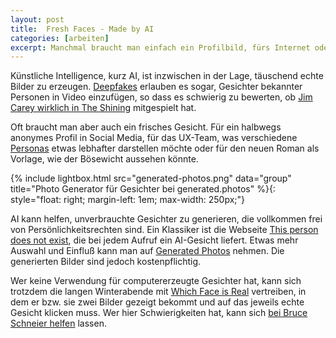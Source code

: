 ```yaml
---
layout: post
title:  Fresh Faces - Made by AI
categories: [arbeiten]
excerpt: Manchmal braucht man einfach ein Profilbild, fürs Internet oder das Persona-Sheet. Manchmal sind computergenerierte Gesichter die bessere Wahl.
---
```


Künstliche Intelligence, kurz AI, ist inzwischen in der Lage, täuschend echte Bilder zu erzeugen. [Deepfakes](https://www.reddit.com/r/SFWdeepfakes/) erlauben es sogar, Gesichter bekannter Personen in Video einzufügen, so dass es schwierig zu bewerten, ob [Jim Carey wirklich in The Shining](https://www.youtube.com/watch?v=HG_NZpkttXE) mitgespielt hat.

Oft braucht man aber auch ein frisches Gesicht. Für ein halbwegs anonymes Profil in Social Media, für das UX-Team, was verschiedene [Personas](https://de.wikipedia.org/wiki/Persona_(Mensch-Computer-Interaktion)) etwas lebhafter darstellen möchte oder für den neuen Roman als Vorlage, wie der Bösewicht aussehen könnte.

{% include lightbox.html src="generated-photos.png" data="group" title="Photo Generator für Gesichter bei generated.photos" %}{: style="float: right; margin-left: 1em; max-width: 250px;"}

AI kann helfen, unverbrauchte Gesichter zu generieren, die vollkommen frei von Persönlichkeitsrechten sind. Ein Klassiker ist die Webseite [This person does not exist](https://thispersondoesnotexist.com), die bei jedem Aufruf ein AI-Gesicht liefert. Etwas mehr Auswahl und Einfluß kann man auf [Generated Photos](https://generated.photos) nehmen. Die generierten Bilder sind jedoch kostenpflichtig.

Wer keine Verwendung für computererzeugte Gesichter hat, kann sich trotzdem die langen Winterabende mit [Which Face is Real](https://www.whichfaceisreal.com) vertreiben, in dem er bzw. sie zwei Bilder gezeigt bekommt und auf das jeweils echte Gesicht klicken muss. Wer hier Schwierigkeiten hat, kann sich [bei Bruce Schneier helfen](https://www.schneier.com/blog/archives/2021/09/identifying-computer-generated-faces.html) lassen.
